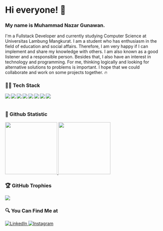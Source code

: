 # Hi everyone! 👋
### My name is **Muhammad Nazar Gunawan**.
I'm a Fullstack Developer and currently studying Computer Science at Universitas Lambung Mangkurat. I am a student who has enthusiasm in the field of education and social affairs. Therefore, I am very happy if I can implement and share my knowledge with others. I am also known as a good listener and a responsible person. Besides that, I also have an interest in technology and programming. For me, thinking logically and looking for alternative solutions to problems is important.  I hope that we could collaborate and work on some projects together. 🔥

### 👨‍💻 Tech Stack 
  <img align="left" src="https://img.shields.io/badge/HTML5-E34F26?style=for-the-badge&logo=html5&logoColor=white" />
  <img align="left" src="https://img.shields.io/badge/CSS3-1572B6?style=for-the-badge&logo=css3&logoColor=white" />
  <img align="left" src="https://img.shields.io/badge/JavaScript-323330?style=for-the-badge&logo=javascript&logoColor=F7DF1E" />
  <img align="left" src="https://img.shields.io/badge/Bootstrap-563D7C?style=for-the-badge&logo=bootstrap&logoColor=white" />
  <img align="left" src="https://img.shields.io/badge/Google_Cloud-4285F4?style=for-the-badge&logo=google-cloud&logoColor=white" />
  <img align="left" src="https://img.shields.io/badge/PHP-777BB4?style=for-the-badge&logo=php&logoColor=white" />
  <img align="left" src="https://img.shields.io/badge/MySQL-005C84?style=for-the-badge&logo=mysql&logoColor=white" />
  <img align="left" src="https://img.shields.io/badge/Flutter-02569B?style=for-the-badge&logo=flutter&logoColor=white" />
  <br><br>

### 📕 Github Statistic 
<p align="left">
<a href="https://github.com/chocolatecodelab">
<img height="170em" src="https://github-readme-stats-eight-theta.vercel.app/api/top-langs/?username=gilangadhan&layout=compact&langs_count=8&theme=buefy"/>
<img height="170em" src="https://github-readme-stats-eight-theta.vercel.app/api?username=chocolatecodelab&show_icons=true&theme=buefy&include_all_commits=true&count_private=true"/>
</a>
</p>

### 🏆 GitHub Trophies
![](https://github-profile-trophy.vercel.app/?username=chocolatecodelab&theme=tokyonight&no-frame=false&no-bg=false&margin-w=4)

### 🔍 You Can Find Me at 
<p> 
  <a href="https://www.linkedin.com/in/muhammad-nazar-gunawan/" target="_blank">
    <img alt="LinkedIn" src="https://img.shields.io/badge/linkedin-%230077B5.svg?&style=for-the-badge&logo=linkedin&logoColor=white" />
  </a> 
  <a href="https://www.instagram.com/nazar_alf/" target="_blank">
    <img alt="Instagram" src="https://img.shields.io/badge/instagram-%23E4405F.svg?&style=for-the-badge&logo=instagram&logoColor=white" />
  </a> 
</p>
